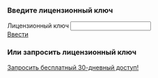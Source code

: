 <div class="license-form__wrap">
<div class="license-form-enter">
<h3 class="text text_h3">
  Введите лицензионный ключ
</h3>

<div class="form form--inline" style="width: 500px;">
  <div class="form__row">
    <label class="label">
      Лицензионный ключ
    </label>
    <input id="license-token-input" class="textfield"
      type="text" license-token name="license-token"
      autocomplete="off" />
  </div>
  <a href="#" id="enter-license-key" class="button button_alt">Ввести</a>
</div>
</div>

<div class="license-form-request">
<h3 class="text text_h3">
  Или запросить лицензионный ключ
</h3>
<div class="button-group">
  <a href="javascript:raOpen()" class="button button_alt">Запросить бесплатный 30-дневный доступ!</a>
</div>
</div>
</div>

<script>
$(document).ready(function() {
    $('#enter-license-key').click((e)=> {
        e.preventDefault();
        const input = $('[license-token]');
        const wrapper = $('.custom-disabled-block');

        if (input.val() !== '') {
          update_license_parameters(input.val());
          wrapper.removeClass('disabled');
        } else {
          wrapper.addClass('disabled');
        }
    });
})
</script>
